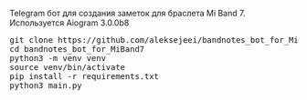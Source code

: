 Telegram бот для создания заметок для браслета Mi Band 7. Используется Aiogram 3.0.0b8

<pre>git clone https://github.com/aleksejeei/bandnotes_bot_for_MiBand7.git
cd bandnotes_bot_for_MiBand7
python3 -m venv venv
source venv/bin/activate
pip install -r requirements.txt
python3 main.py
</pre>
